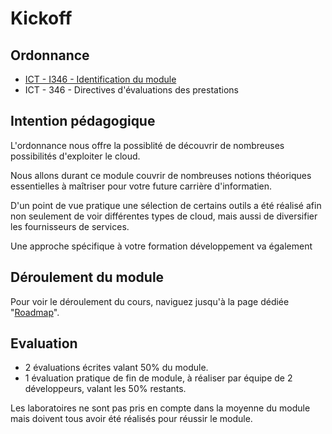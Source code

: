 # Kickoff

## Ordonnance

* [ICT - I346 - Identification du module](https://www.modulbaukasten.ch/module/346/1/fr-FR?title=Concevoir-et-r%C3%A9aliser-des-solutions-cloud)
* ICT - 346 - Directives d'évaluations des prestations

## Intention pédagogique

L'ordonnance nous offre la possiblité de découvrir de nombreuses possibilités d'exploiter le cloud.

Nous allons durant ce module couvrir de nombreuses notions théoriques essentielles à maîtriser pour votre future carrière d'informatien.

D'un point de vue pratique une sélection de certains outils a été réalisé afin non seulement de voir différentes types de cloud, mais aussi de diversifier les fournisseurs de services.

Une approche spécifique à votre formation développement va également

## Déroulement du module

Pour voir le déroulement du cours, naviguez jusqu'à la page dédiée "[Roadmap](roadmap.md)".

## Evaluation

* 2 évaluations écrites valant 50% du module.
* 1 évaluation pratique de fin de module, à réaliser par équipe de 2 développeurs, valant les 50% restants.

Les laboratoires ne sont pas pris en compte dans la moyenne du module mais doivent tous avoir été réalisés pour réussir le module.




